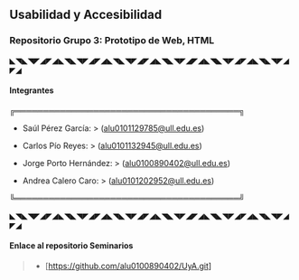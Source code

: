 ## Usabilidad y Accesibilidad
### Repositorio Grupo 3: Prototipo de Web, HTML


◣◥◣◥◤◢◤◢◣◥◣◥◤◢◤◢◣◥◣◥◤◢◤◢◣◥◣◥◤◢◤◢◣◥◣◥◤◢◤◢◣◥◣◥◤◢◤◢

#### Integrantes

╔════════════════════════════════════════╗
- Saúl Pérez García: > (alu0101129785@ull.edu.es)

- Carlos Pío Reyes: > (alu0101132945@ull.edu.es)

- Jorge Porto Hernández: > (alu0100890402@ull.edu.es)

- Andrea Calero Caro: > (alu0101202952@ull.edu.es)

╚════════════════════════════════════════╝


◣◥◣◥◤◢◤◢◣◥◣◥◤◢◤◢◣◥◣◥◤◢◤◢◣◥◣◥◤◢◤◢◣◥◣◥◤◢◤◢◣◥◣◥◤◢◤◢

#### Enlace al repositorio Seminarios
> - [https://github.com/alu0100890402/UyA.git]


